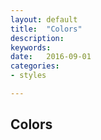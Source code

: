 ```yaml
---
layout: default
title:  "Colors"
description: 
keywords: 
date:   2016-09-01
categories: 
- styles

---
```

## Colors ##

<div class="color-chip brand-primary"></div>
<div class="color-chip brand-blue-lt"></div>
<div class="color-chip brand-blue-med"></div>
<div class="color-chip brand-blue-dk"></div>
<div class="color-chip brand-red"></div>
<div class="color-chip gray-base"></div>
<div class="color-chip gray-darker"></div>
<div class="color-chip gray-dark"></div>
<div class="color-chip gray"></div>
<div class="color-chip gray-light"></div>
<div class="color-chip gray-lighter"></div>

